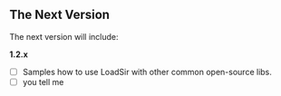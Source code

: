 The Next Version
---

The next version will include:

**1.2.x**
- [ ] Samples how to use LoadSir with other common open-source libs.
- [ ] you tell me
